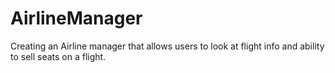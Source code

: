 # AirlineManager
Creating an Airline manager that allows users to look at flight info and ability to sell seats on a flight.
